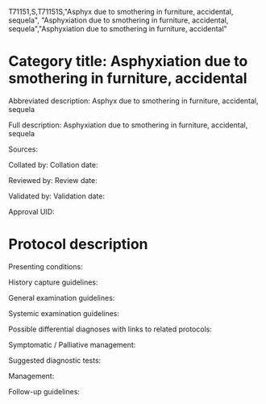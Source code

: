 T71151,S,T71151S,"Asphyx due to smothering in furniture, accidental, sequela", "Asphyxiation due to smothering in furniture, accidental, sequela","Asphyxiation due to smothering in furniture, accidental"
# Category title: Asphyxiation due to smothering in furniture, accidental

Abbreviated description: Asphyx due to smothering in furniture, accidental, sequela

Full description: Asphyxiation due to smothering in furniture, accidental, sequela

Sources:

Collated by:
Collation date:

Reviewed by:
Review date:

Validated by:
Validation date:

Approval UID:

# Protocol description

Presenting conditions:

History capture guidelines:

General examination guidelines:

Systemic examination guidelines:

Possible differential diagnoses with links to related protocols:

Symptomatic / Palliative management:

Suggested diagnostic tests:

Management:

Follow-up guidelines:
